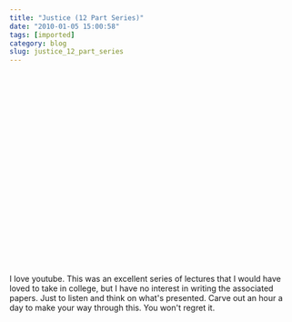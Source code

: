 ```yaml
---
title: "Justice (12 Part Series)"
date: "2010-01-05 15:00:58"
tags: [imported]
category: blog
slug: justice_12_part_series
---
```


<object width="560" height="340"><param name="movie" value="https://www.youtube.com/v/kBdfcR-8hEY&hl=en_US&fs=1&"></param><param name="allowFullScreen" value="true"></param><param name="allowscriptaccess" value="always"></param><embed src="https://www.youtube.com/v/kBdfcR-8hEY&hl=en_US&fs=1&" type="application/x-shockwave-flash" allowscriptaccess="always" allowfullscreen="true" width="560" height="340"></embed></object>

I love youtube. This was an excellent series of lectures that I would have loved to take in college, but I have no interest in writing the associated papers. Just to listen and think on what's presented. Carve out an hour a day to make your way through this. You won't regret it.
